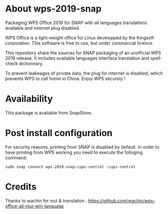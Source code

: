 # About wps-2019-snap
Packaging WPS Office 2019 for SNAP with all languages translations available and Internet plug disabled.

WPS Office is a light-weight office for Linux developped by the Kingsoft corporation. This software is free to use, but under commercial licence.
  
This repository share the sources for SNAP packaging of an unofficial WPS 2019 release. It includes available languages interface translation and spell-check dictionnary. 
  
To prevent leakeages of private data, the plug for internet is disabled, which prevents WPS to call home in China. Enjoy WPS securely !

# Availability
This package is available from SnapStore.
  
# Post install configuration
For security reasons, printing from SNAP is disabled by default. In order to have printing from WPS working you need to execute the folloging command:
```
sudo snap connect wps-2019-snap:cups-control :cups-control
```

# Credits
Thanks to wachin for mui & translation : https://github.com/wachin/wps-office-all-mui-win-language

